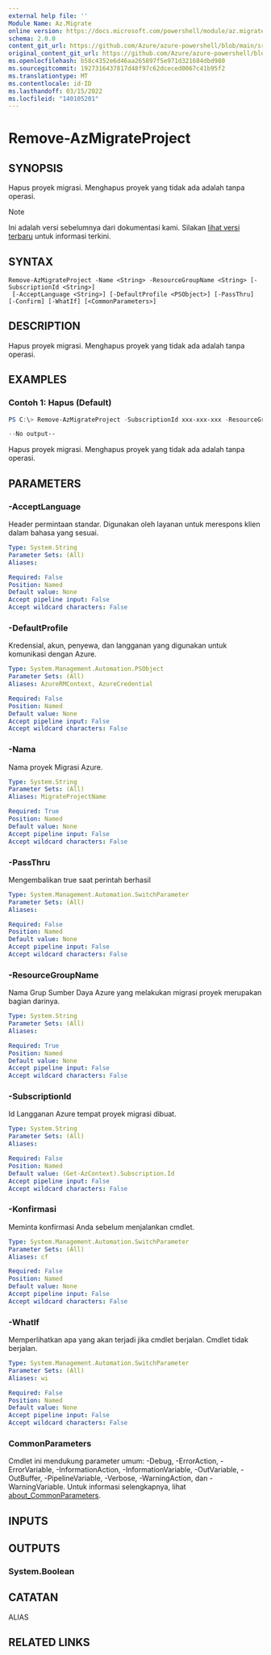 ```yaml
---
external help file: ''
Module Name: Az.Migrate
online version: https://docs.microsoft.com/powershell/module/az.migrate/remove-azmigrateproject
schema: 2.0.0
content_git_url: https://github.com/Azure/azure-powershell/blob/main/src/Migrate/help/Remove-AzMigrateProject.md
original_content_git_url: https://github.com/Azure/azure-powershell/blob/main/src/Migrate/help/Remove-AzMigrateProject.md
ms.openlocfilehash: b58c4352e6d46aa265897f5e971d321684dbd980
ms.sourcegitcommit: 1927316437817d48f97c62dceced0067c41b95f2
ms.translationtype: MT
ms.contentlocale: id-ID
ms.lasthandoff: 03/15/2022
ms.locfileid: "140105201"
---
```

# Remove-AzMigrateProject

## SYNOPSIS
Hapus proyek migrasi.
Menghapus proyek yang tidak ada adalah tanpa operasi.

> [!NOTE]
>Ini adalah versi sebelumnya dari dokumentasi kami. Silakan [lihat versi terbaru](/powershell/module/az.migrate/remove-azmigrateproject) untuk informasi terkini.

## SYNTAX

```
Remove-AzMigrateProject -Name <String> -ResourceGroupName <String> [-SubscriptionId <String>]
 [-AcceptLanguage <String>] [-DefaultProfile <PSObject>] [-PassThru] [-Confirm] [-WhatIf] [<CommonParameters>]
```

## DESCRIPTION
Hapus proyek migrasi.
Menghapus proyek yang tidak ada adalah tanpa operasi.

## EXAMPLES

### Contoh 1: Hapus (Default)
```powershell
PS C:\> Remove-AzMigrateProject -SubscriptionId xxx-xxx-xxx -ResourceGroupName BugBashAVSVMware -Name BugBashAVSVMware

--No output--
```

Hapus proyek migrasi.
Menghapus proyek yang tidak ada adalah tanpa operasi.

## PARAMETERS

### -AcceptLanguage
Header permintaan standar.
Digunakan oleh layanan untuk merespons klien dalam bahasa yang sesuai.

```yaml
Type: System.String
Parameter Sets: (All)
Aliases:

Required: False
Position: Named
Default value: None
Accept pipeline input: False
Accept wildcard characters: False
```

### -DefaultProfile
Kredensial, akun, penyewa, dan langganan yang digunakan untuk komunikasi dengan Azure.

```yaml
Type: System.Management.Automation.PSObject
Parameter Sets: (All)
Aliases: AzureRMContext, AzureCredential

Required: False
Position: Named
Default value: None
Accept pipeline input: False
Accept wildcard characters: False
```

### -Nama
Nama proyek Migrasi Azure.

```yaml
Type: System.String
Parameter Sets: (All)
Aliases: MigrateProjectName

Required: True
Position: Named
Default value: None
Accept pipeline input: False
Accept wildcard characters: False
```

### -PassThru
Mengembalikan true saat perintah berhasil

```yaml
Type: System.Management.Automation.SwitchParameter
Parameter Sets: (All)
Aliases:

Required: False
Position: Named
Default value: None
Accept pipeline input: False
Accept wildcard characters: False
```

### -ResourceGroupName
Nama Grup Sumber Daya Azure yang melakukan migrasi proyek merupakan bagian darinya.

```yaml
Type: System.String
Parameter Sets: (All)
Aliases:

Required: True
Position: Named
Default value: None
Accept pipeline input: False
Accept wildcard characters: False
```

### -SubscriptionId
Id Langganan Azure tempat proyek migrasi dibuat.

```yaml
Type: System.String
Parameter Sets: (All)
Aliases:

Required: False
Position: Named
Default value: (Get-AzContext).Subscription.Id
Accept pipeline input: False
Accept wildcard characters: False
```

### -Konfirmasi
Meminta konfirmasi Anda sebelum menjalankan cmdlet.

```yaml
Type: System.Management.Automation.SwitchParameter
Parameter Sets: (All)
Aliases: cf

Required: False
Position: Named
Default value: None
Accept pipeline input: False
Accept wildcard characters: False
```

### -WhatIf
Memperlihatkan apa yang akan terjadi jika cmdlet berjalan.
Cmdlet tidak berjalan.

```yaml
Type: System.Management.Automation.SwitchParameter
Parameter Sets: (All)
Aliases: wi

Required: False
Position: Named
Default value: None
Accept pipeline input: False
Accept wildcard characters: False
```

### CommonParameters
Cmdlet ini mendukung parameter umum: -Debug, -ErrorAction, -ErrorVariable, -InformationAction, -InformationVariable, -OutVariable, -OutBuffer, -PipelineVariable, -Verbose, -WarningAction, dan -WarningVariable. Untuk informasi selengkapnya, lihat [about_CommonParameters](http://go.microsoft.com/fwlink/?LinkID=113216).

## INPUTS

## OUTPUTS

### System.Boolean

## CATATAN

ALIAS

## RELATED LINKS

